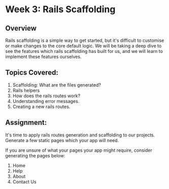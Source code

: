 # Week 3: Rails Scaffolding

## Overview

Rails scaffolding is a simple way to get started, but it's difficult to customise or make changes to the core default logic. We will be taking a deep dive to see the features which rails scaffolding has built for us, and we will learn to implement these features ourselves.

## Topics Covered:
1. Scaffolding: What are the files generated?
2. Rails helpers
3. How does the rails routes work?
4. Understanding error messages.
5. Creating a new rails routes.

## Assignment:
It's time to apply rails routes generation and scaffolding to our projects. Generate a few static pages which your app will need.

If you are unsure of what your pages your app might require, consider generating the pages below:

1. Home
2. Help
3. About
4. Contact Us